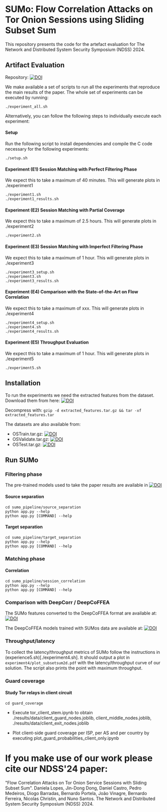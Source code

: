 # SUMo: Flow Correlation Attacks on Tor Onion Sessions using Sliding Subset Sum

This repository presents the code for the artefact evaluation for The Network and Distributed System Security Symposium (NDSS) 2024.

## Artifact Evaluation
Repository: [![DOI](https://zenodo.org/badge/693254187.svg)](https://zenodo.org/badge/latestdoi/693254187)

We make available a set of scripts to run all the experiments that reproduce the main results of the paper. The whole set of experiments can be executed by running:
```
./experiment_all.sh
```
Alternatively, you can follow the following steps to individually execute each experiment:

#### Setup
Run the following script to install dependencies and compile the C code necessary for the following experiments:
```
./setup.sh
```

#### Experiment (E1) Session Matching with Perfect Filtering Phase
We expect this to take a maximum of 40 minutes. This will generate plots in ./experiment1 
```
./experiment1.sh
./experiment1_results.sh
```

#### Experiment (E2) Session Matching with Partial Coverage
We expect this to take a maximum of 2.5 hours. This will generate plots in ./experiment2
```
./experiment2.sh
```

#### Experiment (E3) Session Matching with Imperfect Filtering Phase
We expect this to take a maximum of 1 hour. This will generate plots in ./experiment3
```
./experiment3_setup.sh
./experiment3.sh
./experiment3_results.sh
```

#### Experiment (E4) Comparison with the State-of-the-Art on Flow Correlation
We expect this to take a maximum of xxx. This will generate plots in ./experiment4
```
./experiment4_setup.sh
./experiment4.sh
./experiment4_results.sh
```

#### Experiment (E5) Throughput Evaluation
We expect this to take a maximum of 1 hour. This will generate plots in ./experiment5
```
./experiment5.sh
```





## Installation

To run the experiments we need the extracted features from the dataset. Download them from here:
[![DOI](https://zenodo.org/badge/DOI/10.5281/zenodo.8369700.svg)](https://zenodo.org/record/8369700/files/extracted_features.tar.gz)

Decompress with:
```gzip -d extracted_features.tar.gz && tar -xf extracted_features.tar```

The datasets are also available from:
 * OSTrain.tar.gz: [![DOI](https://zenodo.org/badge/DOI/10.5281/zenodo.8362616.svg)](https://zenodo.org/record/8362616/files/OSTrain.tar.gz)
 * OSValidate.tar.gz: [![DOI](https://zenodo.org/badge/DOI/10.5281/zenodo.8360991.svg)](https://zenodo.org/record/8360991/files/OSValidate.tar.gz)
 * OSTest.tar.gz: [![DOI](https://zenodo.org/badge/DOI/10.5281/zenodo.8359342.svg)](https://zenodo.org/record/8359342/files/OSTest.tar.gz)



## Run SUMo

### Filtering phase
The pre-trained models used to take the paper results are available in [![DOI](https://zenodo.org/badge/DOI/10.5281/zenodo.8366378.svg)](https://zenodo.org/record/8366378/files/extracted_features.tar.gz)

#### Source separation
```
cd sumo_pipeline/source_separation
python app.py --help
python app.py [COMMAND] --help
```


#### Target separation
```
cd sumo_pipeline/target_separation
python app.py --help
python app.py [COMMAND] --help
```


### Matching phase
#### Correlation
```
cd sumo_pipeline/session_correlation
python app.py --help
python app.py [COMMAND] --help
```



### Comparison with DeepCorr / DeepCoFFEA
The SUMo features converted to the DeepCoFFEA format are available at:
[![DOI](https://zenodo.org/badge/DOI/10.5281/zenodo.8386335.svg)](https://zenodo.org/record/8386335/files/sumo_features_for_deepcoffea.tar.gz)

The DeepCoFFEA models trained with SUMos data are available at:
[![DOI](https://zenodo.org/badge/DOI/10.5281/zenodo.8388196.svg)](https://zenodo.org/record/8386335/files/deepcoffea_models.tar.gz)


### Throughput/latency

To collect the latency/throughput metrics of SUMo follow the instructions in (experience5.sh)[./experiment4.sh]. It should output a plot in `experiment4/plot_subsetsum2d.pdf` with the latency/throughput curve of our solution. The script also prints the point with maximum throughput.


### Guard coverage
#### Study Tor relays in client circuit
```
cd guard_coverage
```

* Execute tor_client_stem.ipynb to obtain ./results/data/client_guard_nodes.joblib, client_middle_nodes.joblib, ./results/data/client_exit_nodes.joblib

* Plot client-side guard coverage per ISP, per AS and per country by executing plot_guard_probabilities_client_only.ipynb


# If you make use of our work please cite our NDSS'24 paper:

"Flow Correlation Attacks on Tor Onion Service Sessions with Sliding Subset Sum". Daniela Lopes, Jin-Dong Dong, Daniel Castro, Pedro Medeiros, Diogo Barradas, Bernardo Portela, João Vinagre, Bernardo Ferreira, Nicolas Christin, and Nuno Santos. The Network and Distributed System Security Symposium (NDSS) 2024.
